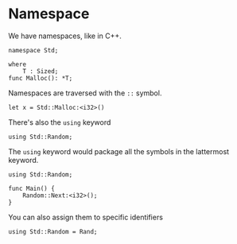 # Namespace

We have namespaces, like in C++.

```
namespace Std;

where
    T : Sized;
func Malloc(): *T;
```

Namespaces are traversed with the `::` symbol.

```
let x = Std::Malloc:<i32>()
```

There's also the `using` keyword

```
using Std::Random;
```

The `using` keyword would package all the symbols in the lattermost keyword.

```
using Std::Random;

func Main() {
    Random::Next:<i32>();
}
```

You can also assign them to specific identifiers

```
using Std::Random = Rand;
```
